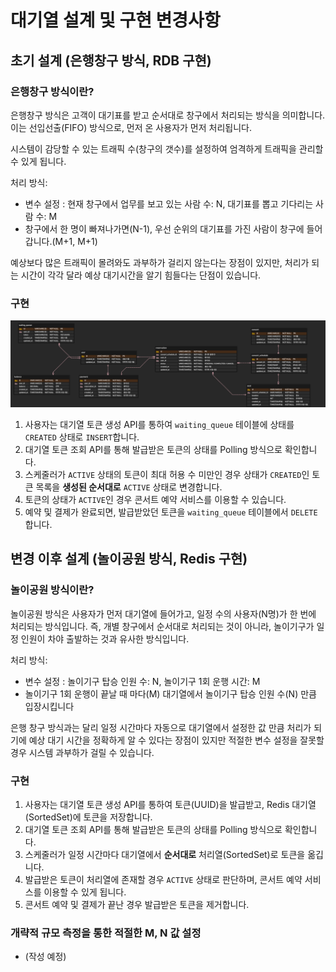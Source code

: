# 대기열 설계 및 구현 변경사항

## 초기 설계 (은행창구 방식, RDB 구현)

### 은행창구 방식이란?
은행창구 방식은 고객이 대기표를 받고 순서대로 창구에서 처리되는 방식을 의미합니다. 이는 선입선출(FIFO) 방식으로, 먼저 온 사용자가 먼저 처리됩니다.

시스템이 감당할 수 있는 트래픽 수(창구의 갯수)를 설정하여 엄격하게 트래픽을 관리할 수 있게 됩니다.

처리 방식:
- 변수 설정 : 현재 창구에서 업무를 보고 있는 사람 수: N, 대기표를 뽑고 기다리는 사람 수: M
- 창구에서 한 명이 빠져나가면(N-1), 우선 순위의 대기표를 가진 사람이 창구에 들어갑니다.(M+1, M+1)

예상보다 많은 트래픽이 몰려와도 과부하가 걸리지 않는다는 장점이 있지만, 처리가 되는 시간이 각각 달라 예상 대기시간을 알기 힘들다는 단점이 있습니다.   

### 구현
![ERD](./images/erd/ERD_v2.png)
1. 사용자는 대기열 토큰 생성 API를 통하여 `waiting_queue` 테이블에 상태를 `CREATED` 상태로 `INSERT`합니다.
2. 대기열 토큰 조회 API를 통해 발급받은 토큰의 상태를 Polling 방식으로 확인합니다.
3. 스케줄러가  `ACTIVE` 상태의 토큰이 최대 허용 수 미만인 경우 상태가 `CREATED`인 토큰 목록을 **생성된 순서대로** `ACTIVE` 상태로 변경합니다.  
4. 토큰의 상태가 `ACTIVE`인 경우 콘서트 예약 서비스를 이용할 수 있습니다.
5. 예약 및 결제가 완료되면, 발급받았던 토큰을 `waiting_queue` 테이블에서 `DELETE` 합니다.

## 변경 이후 설계 (놀이공원 방식, Redis 구현)

### 놀이공원 방식이란?
놀이공원 방식은 사용자가 먼저 대기열에 들어가고, 일정 수의 사용자(N명)가 한 번에 처리되는 방식입니다. 즉, 개별 창구에서 순서대로 처리되는 것이 아니라, 놀이기구가 일정 인원이 차야 출발하는 것과 유사한 방식입니다.

처리 방식:
- 변수 설정 : 놀이기구 탑승 인원 수: N, 놀이기구 1회 운행 시간: M
- 놀이기구 1회 운행이 끝날 때 마다(M) 대기열에서 놀이기구 탑승 인원 수(N) 만큼 입장시킵니다

은행 창구 방식과는 달리 일정 시간마다 자동으로 대기열에서 설정한 값 만큼 처리가 되기에 예상 대기 시간을 정확하게 알 수 있다는 장점이 있지만 적절한 변수 설정을 잘못할 경우 시스템 과부하가 걸릴 수 있습니다. 

### 구현
1. 사용자는 대기열 토큰 생성 API를 통하여 토큰(UUID)을 발급받고, Redis 대기열(SortedSet)에 토큰을 저장합니다.
2. 대기열 토큰 조회 API를 통해 발급받은 토큰의 상태를 Polling 방식으로 확인합니다.
3. 스케줄러가 일정 시간마다 대기열에서 **순서대로** 처리열(SortedSet)로 토큰을 옮깁니다.
4. 발급받은 토큰이 처리열에 존재할 경우 `ACTIVE` 상태로 판단하며, 콘서트 예약 서비스를 이용할 수 있게 됩니다.
5. 콘서트 예약 및 결제가 끝난 경우 발급받은 토큰을 제거합니다. 


### 개략적 규모 측정을 통한 적절한 M, N 값 설정 
- (작성 예정)